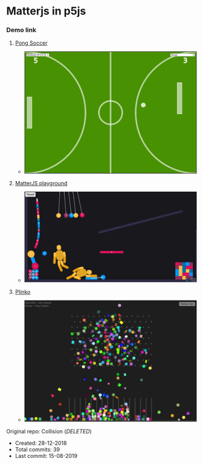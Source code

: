# Matterjs in p5js

### Demo link

1. [Pong Soccer](https://hoangtran0410.github.io/p5js-playground/2019/matter-js/pong/)
    - ![screenshot](./pong/1.png)

2. [MatterJS playground](https://hoangtran0410.github.io/p5js-playground/2019/matter-js/matterjs-playground/)
    - ![screenshot](./matterjs-playground/1.png)

3. [Plinko](https://hoangtran0410.github.io/p5js-playground/2019/matter-js/plinko)
    - ![screenshot](./plinko/1.png)


Original repo: Collision (*DELETED*)
+ Created: 28-12-2018
+ Total commits: 39
+ Last commit: 15-08-2019